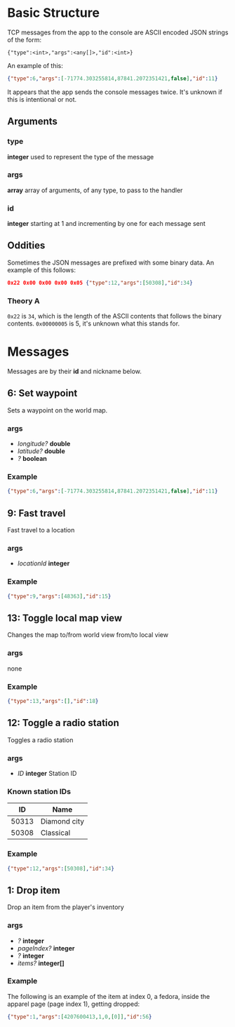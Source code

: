# Basic Structure

TCP messages from the app to the console are ASCII encoded JSON strings of the form:

```
{"type":<int>,"args":<any[]>,"id":<int>}
```

An example of this:  

```json
{"type":6,"args":[-71774.303255814,87841.2072351421,false],"id":11}
```

It appears that the app sends the console messages twice.  It's unknown if this
is intentional or not.

## Arguments
### type

**integer** used to represent the type of the message

### args

**array** array of arguments, of any type, to pass to the handler

### id

**integer** starting at 1 and incrementing by one for each message sent


## Oddities

Sometimes the JSON messages are prefixed with some binary data.  An example of
this follows:

```json
0x22 0x00 0x00 0x00 0x05 {"type":12,"args":[50308],"id":34}
```

### Theory A
`0x22` is `34`, which is the length of the ASCII contents that follows the binary 
contents.  `0x00000005` is 5, it's unknown what this stands for.


# Messages
Messages are by their **id** and nickname below.

## **6**: Set waypoint 

Sets a waypoint on the world map.

### args
- *longitude?* **double**  
- *latitude?* **double**  
- *?* **boolean**  

### Example

```json
{"type":6,"args":[-71774.303255814,87841.2072351421,false],"id":11}
```


## **9**: Fast travel

Fast travel to a location

### args
- *locationId* **integer**  

### Example

```json
{"type":9,"args":[48363],"id":15}
```


## **13**: Toggle local map view

Changes the map to/from world view from/to local view

### args
none

### Example

```json
{"type":13,"args":[],"id":18}
```


## **12**: Toggle a radio station

Toggles a radio station

### args
- *ID* **integer**  Station ID  

### Known station IDs

ID    | Name
----- | -------------
50313 | Diamond city
50308 | Classical

### Example

```json
{"type":12,"args":[50308],"id":34}
```


## **1**: Drop item

Drop an item from the player's inventory

### args
- *?* **integer**  
- *pageIndex?* **integer**  
- *?* **integer**  
- *items?* **integer[]**  

### Example

The following is an example of the item at index 0, a fedora, inside the apparel page (page index 1), getting dropped:  

```json
{"type":1,"args":[4207600413,1,0,[0]],"id":56}
```
